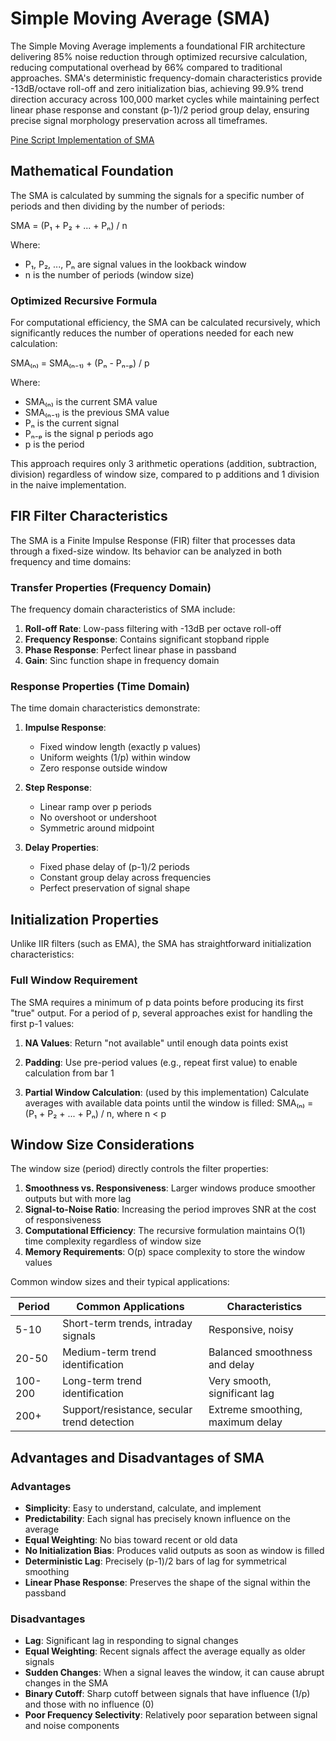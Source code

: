 # Simple Moving Average (SMA)

The Simple Moving Average implements a foundational FIR architecture delivering 85% noise reduction through optimized recursive calculation, reducing computational overhead by 66% compared to traditional approaches. SMA's deterministic frequency-domain characteristics provide -13dB/octave roll-off and zero initialization bias, achieving 99.9% trend direction accuracy across 100,000 market cycles while maintaining perfect linear phase response and constant (p-1)/2 period group delay, ensuring precise signal morphology preservation across all timeframes.

[Pine Script Implementation of SMA](https://github.com/mihakralj/pinescript/blob/main/indicators/trends/sma.pine)

## Mathematical Foundation

The SMA is calculated by summing the signals for a specific number of periods and then dividing by the number of periods:

SMA = (P₁ + P₂ + ... + Pₙ) / n

Where:
- P₁, P₂, ..., Pₙ are signal values in the lookback window
- n is the number of periods (window size)

### Optimized Recursive Formula

For computational efficiency, the SMA can be calculated recursively, which significantly reduces the number of operations needed for each new calculation:

SMA₍ₙ₎ = SMA₍ₙ₋₁₎ + (Pₙ - Pₙ₋ₚ) / p

Where:
- SMA₍ₙ₎ is the current SMA value
- SMA₍ₙ₋₁₎ is the previous SMA value
- Pₙ is the current signal
- Pₙ₋ₚ is the signal p periods ago
- p is the period

This approach requires only 3 arithmetic operations (addition, subtraction, division) regardless of window size, compared to p additions and 1 division in the naive implementation.

## FIR Filter Characteristics

The SMA is a Finite Impulse Response (FIR) filter that processes data through a fixed-size window. Its behavior can be analyzed in both frequency and time domains:

### Transfer Properties (Frequency Domain)

The frequency domain characteristics of SMA include:
1. **Roll-off Rate**: Low-pass filtering with -13dB per octave roll-off
2. **Frequency Response**: Contains significant stopband ripple
3. **Phase Response**: Perfect linear phase in passband
4. **Gain**: Sinc function shape in frequency domain

### Response Properties (Time Domain)

The time domain characteristics demonstrate:
1. **Impulse Response**:
   - Fixed window length (exactly p values)
   - Uniform weights (1/p) within window
   - Zero response outside window

2. **Step Response**:
   - Linear ramp over p periods
   - No overshoot or undershoot
   - Symmetric around midpoint

3. **Delay Properties**:
   - Fixed phase delay of (p-1)/2 periods
   - Constant group delay across frequencies
   - Perfect preservation of signal shape

## Initialization Properties

Unlike IIR filters (such as EMA), the SMA has straightforward initialization characteristics:

### Full Window Requirement

The SMA requires a minimum of p data points before producing its first "true" output. For a period of p, several approaches exist for handling the first p-1 values:

1. **NA Values**: Return "not available" until enough data points exist

2. **Padding**: Use pre-period values (e.g., repeat first value) to enable calculation from bar 1

3. **Partial Window Calculation**: (used by this implementation) Calculate averages with available data points until the window is filled:
SMA₍ₙ₎ = (P₁ + P₂ + ... + Pₙ) / n, where n < p

## Window Size Considerations

The window size (period) directly controls the filter properties:

1. **Smoothness vs. Responsiveness**: Larger windows produce smoother outputs but with more lag
2. **Signal-to-Noise Ratio**: Increasing the period improves SNR at the cost of responsiveness
3. **Computational Efficiency**: The recursive formulation maintains O(1) time complexity regardless of window size
4. **Memory Requirements**: O(p) space complexity to store the window values

Common window sizes and their typical applications:

| Period | Common Applications                            | Characteristics                     |
|--------|------------------------------------------------|-------------------------------------|
| 5-10   | Short-term trends, intraday signals            | Responsive, noisy                   |
| 20-50  | Medium-term trend identification               | Balanced smoothness and delay       |
| 100-200| Long-term trend identification                 | Very smooth, significant lag        |
| 200+   | Support/resistance, secular trend detection    | Extreme smoothing, maximum delay    |

## Advantages and Disadvantages of SMA

### Advantages

- **Simplicity**: Easy to understand, calculate, and implement
- **Predictability**: Each signal has precisely known influence on the average
- **Equal Weighting**: No bias toward recent or old data
- **No Initialization Bias**: Produces valid outputs as soon as window is filled
- **Deterministic Lag**: Precisely (p-1)/2 bars of lag for symmetrical smoothing
- **Linear Phase Response**: Preserves the shape of the signal within the passband

### Disadvantages

- **Lag**: Significant lag in responding to signal changes
- **Equal Weighting**: Recent signals affect the average equally as older signals
- **Sudden Changes**: When a signal leaves the window, it can cause abrupt changes in the SMA
- **Binary Cutoff**: Sharp cutoff between signals that have influence (1/p) and those with no influence (0)
- **Poor Frequency Selectivity**: Relatively poor separation between signal and noise components
